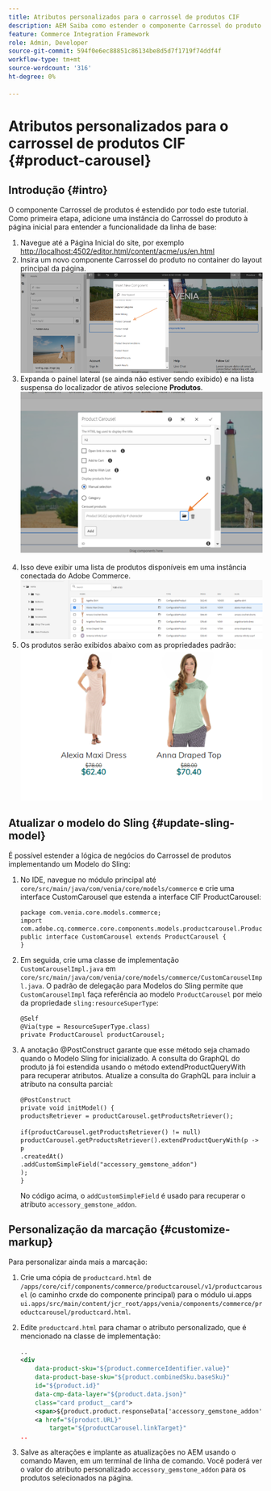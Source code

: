 ```yaml
---
title: Atributos personalizados para o carrossel de produtos CIF
description: AEM Saiba como estender o componente Carrossel do produto CIF atualizando o Modelo Sling e personalizando a marcação.
feature: Commerce Integration Framework
role: Admin, Developer
source-git-commit: 594f0e6ec88851c86134be8d5d7f1719f74ddf4f
workflow-type: tm+mt
source-wordcount: '316'
ht-degree: 0%

---
```


# Atributos personalizados para o carrossel de produtos CIF {#product-carousel}

## Introdução {#intro}

O componente Carrossel de produtos é estendido por todo este tutorial. Como primeira etapa, adicione uma instância do Carrossel do produto à página inicial para entender a funcionalidade da linha de base:

1. Navegue até a Página Inicial do site, por exemplo [http://localhost:4502/editor.html/content/acme/us/en.html](http://localhost:4502/editor.html/content/acme/us/en.html)
1. Insira um novo componente Carrossel do produto no container do layout principal da página.
   ![Componente do carrossel do produto](/help/commerce-cloud/assets/product-carousel-component.png)
1. Expanda o painel lateral (se ainda não estiver sendo exibido) e na lista suspensa do localizador de ativos selecione **Produtos**.
     ![Produtos do carrossel](/help/commerce-cloud/assets/carousel-products.png)    
1. Isso deve exibir uma lista de produtos disponíveis em uma instância conectada do Adobe Commerce.
   ![Instância Conectada](/help/commerce-cloud/assets/connected-instance.png)
1. Os produtos serão exibidos abaixo com as propriedades padrão:
   ![Produto exibido com as propriedades](/help/commerce-cloud/assets/discount.png)

## Atualizar o modelo do Sling {#update-sling-model}

É possível estender a lógica de negócios do Carrossel de produtos implementando um Modelo do Sling:

1. No IDE, navegue no módulo principal até `core/src/main/java/com/venia/core/models/commerce` e crie uma interface CustomCarousel que estenda a interface CIF ProductCarousel:

   ```
   package com.venia.core.models.commerce;
   import com.adobe.cq.commerce.core.components.models.productcarousel.ProductCarousel;
   public interface CustomCarousel extends ProductCarousel {
   }
   ```

1. Em seguida, crie uma classe de implementação `CustomCarouselImpl.java` em `core/src/main/java/com/venia/core/models/commerce/CustomCarouselImpl.java`.
O padrão de delegação para Modelos do Sling permite que `CustomCarouselImpl` faça referência ao modelo `ProductCarousel` por meio da propriedade `sling:resourceSuperType`:

   ```
   @Self
   @Via(type = ResourceSuperType.class)
   private ProductCarousel productCarousel;
   ```

1. A anotação @PostConstruct garante que esse método seja chamado quando o Modelo Sling for inicializado. A consulta do GraphQL do produto já foi estendida usando o método extendProductQueryWith para recuperar atributos. Atualize a consulta do GraphQL para incluir a  atributo na consulta parcial:

   ```
   @PostConstruct
   private void initModel() {
   productsRetriever = productCarousel.getProductsRetriever();
   
   if(productCarousel.getProductsRetriever() != null)
   productCarousel.getProductsRetriever().extendProductQueryWith(p -> p
   .createdAt()
   .addCustomSimpleField("accessory_gemstone_addon")
   );
   }
   ```

   No código acima, o `addCustomSimpleField` é usado para recuperar o atributo `accessory_gemstone_addon`.

## Personalização da marcação {#customize-markup}

Para personalizar ainda mais a marcação:

1. Crie uma cópia de `productcard.html` de `/apps/core/cif/components/commerce/productcarousel/v1/productcarousel` (o caminho crxde do componente principal) para o módulo ui.apps `ui.apps/src/main/content/jcr_root/apps/venia/components/commerce/productcarousel/productcard.html`.

1. Edite `productcard.html` para chamar o atributo personalizado, que é mencionado na classe de implementação:

   ```xml
   ..
   <div
       data-product-sku="${product.commerceIdentifier.value}"
       data-product-base-sku="${product.combinedSku.baseSku}"
       id="${product.id}"
       data-cmp-data-layer="${product.data.json}"
       class="card product__card">
       <span>${product.product.responseData['accessory_gemstone_addon']}</span>
       <a href="${product.URL}"
           target="${productCarousel.linkTarget}"
   ..
   ```

1. Salve as alterações e implante as atualizações no AEM usando o comando Maven, em um terminal de linha de comando. Você poderá ver o valor do atributo personalizado `accessory_gemstone_addon` para os produtos selecionados na página.
